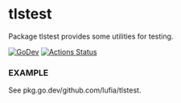 # tlstest

Package tlstest provides some utilities for testing.

[![GoDev][godev-image]][godev-url]
[![Actions Status][actions-image]][actions-url]

### EXAMPLE

See pkg.go.dev/github.com/lufia/tlstest.

[godev-image]: https://pkg.go.dev/badge/github.com/lufia/tlstest
[godev-url]: https://pkg.go.dev/github.com/lufia/tlstest
[actions-image]: https://github.com/lufia/tlstest/workflows/Test/badge.svg?branch=master
[actions-url]: https://github.com/lufia/tlstest/actions?workflow=Test
